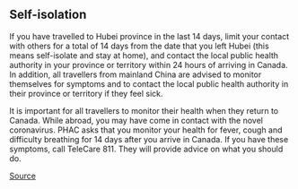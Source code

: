 ## Self-isolation

If you have travelled to Hubei province in the last 14 days, limit your contact with others for a total of 14 days from the date that you left Hubei (this means self-isolate and stay at home), and contact the local public health authority in your province or territory within 24 hours of arriving in Canada. In addition, all travellers from mainland China are advised to monitor themselves for symptoms and to contact the local public health authority in their province or territory if they feel sick.

It is important for all travellers to monitor their health when they return to Canada. While abroad, you may have come in contact with the novel coronavirus. PHAC asks that you monitor your health for fever, cough and difficulty breathing for 14 days after you arrive in Canada. If you have these symptoms, call TeleCare 811. They will provide advice on what you should do.

[Source](https://www2.gnb.ca/content/gnb/en/departments/ocmoh/cdc/content/respiratory_diseases/coronavirus.html)
